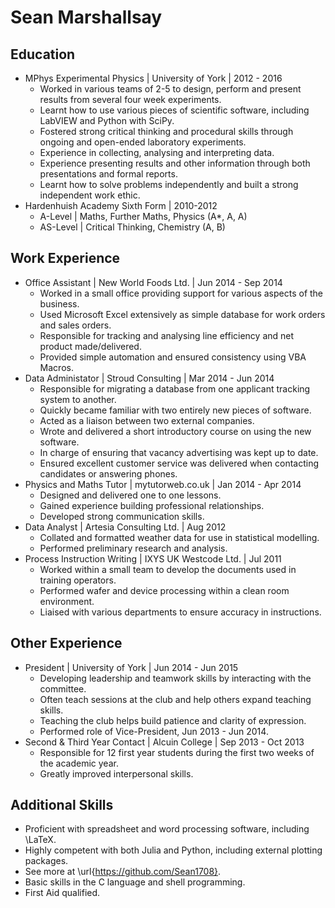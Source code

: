 Sean Marshallsay
================

Education
---------

* MPhys Experimental Physics | University of York | 2012 - 2016
  * Worked in various teams of 2-5 to design, perform and present results from several four week experiments.
  * Learnt how to use various pieces of scientific software, including LabVIEW and Python with SciPy.
  * Fostered strong critical thinking and procedural skills through ongoing and open-ended laboratory experiments.
  * Experience in collecting, analysing and interpreting data.
  * Experience presenting results and other information through both presentations and formal reports.
  * Learnt how to solve problems independently and built a strong independent work ethic.
* Hardenhuish Academy Sixth Form | 2010-2012
  * A-Level  | Maths, Further Maths, Physics (A*, A, A)
  * AS-Level | Critical Thinking, Chemistry (A, B)

Work Experience
---------------

* Office Assistant | New World Foods Ltd. | Jun 2014 - Sep 2014
  * Worked in a small office providing support for various aspects of the business.
  * Used Microsoft Excel extensively as simple database for work orders and sales orders.
  * Responsible for tracking and analysing line efficiency and net product made/delivered.
  * Provided simple automation and ensured consistency using VBA Macros.
* Data Administator | Stroud Consulting | Mar 2014 - Jun 2014
  * Responsible for migrating a database from one applicant tracking system to another.
  * Quickly became familiar with two entirely new pieces of software.
  * Acted as a liaison between two external companies.
  * Wrote and delivered a short introductory course on using the new software.
  * In charge of ensuring that vacancy advertising was kept up to date.
  * Ensured excellent customer service was delivered when contacting candidates or answering phones.
* Physics and Maths Tutor | mytutorweb.co.uk | Jan 2014 - Apr 2014
  * Designed and delivered one to one lessons.
  * Gained experience building professional relationships.
  * Developed strong communication skills.
* Data Analyst | Artesia Consulting Ltd. | Aug 2012
  * Collated and formatted weather data for use in statistical modelling.
  * Performed preliminary research and analysis.
* Process Instruction Writing | IXYS UK Westcode Ltd. | Jul 2011
  * Worked within a small team to develop the documents used in training operators.
  * Performed wafer and device processing within a clean room environment.
  * Liaised with various departments to ensure accuracy in instructions.

Other Experience
----------------

* President | University of York | Jun 2014 - Jun 2015
  * Developing leadership and teamwork skills by interacting with the committee.
  * Often teach sessions at the club and help others expand teaching skills.
  * Teaching the club helps build patience and clarity of expression.
  * Performed role of Vice-President, Jun 2013 - Jun 2014.
* Second & Third Year Contact | Alcuin College | Sep 2013 - Oct 2013
  * Responsible for 12 first year students during the first two weeks of the academic year.
  * Greatly improved interpersonal skills.

Additional Skills
-----------------

* Proficient with spreadsheet and word processing software, including \LaTeX.
* Highly competent with both Julia and Python, including external plotting packages.
* See more at \url{https://github.com/Sean1708}.
* Basic skills in the C language and shell programming.
* First Aid qualified.
